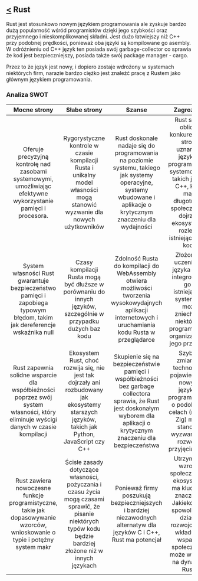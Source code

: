 ## [<](README.md) Rust

Rust jest stosunkowo nowym językiem programowania ale zyskuje bardzo dużą popularność wśród programistów dzięki jego szybkości oraz przyjemnego i nieskomplikowanej składni. Jest dużo łatwiejszy niż C++ przy podobnej prędkości, ponieważ oba języki są kompilowane go asembly.
W odróżnieniu od C++ język ten posiada swój garbage-collector co sprawia że kod jest bezpieczniejszy, posiada także swój package manager - cargo.

Przez to że język jest nowy, i dopiero zostaje wdrożony w systemach niektórych firm, narazie bardzo ciężko jest znaleźć pracę z Rustem jako głównym językiem programowania.

### Analiza SWOT

| Mocne strony | Słabe strony | Szanse | Zagrożenia |
| :----------: | :----------: | :----: | :--------: |
| Oferuje precyzyjną kontrolę nad zasobami systemowymi, umożliwiając efektywne wykorzystanie pamięci i procesora. | Rygorystyczne kontrole w czasie kompilacji Rusta i unikalny model własności mogą stanowić wyzwanie dla nowych użytkowników | Rust doskonale nadaje się do programowania na poziomie systemu, takiego jak systemy operacyjne, systemy wbudowane i aplikacje o krytycznym znaczeniu dla wydajności | Rust stoi w obliczu konkurencji ze strony uznanych języków programowania systemowego, takich jak C i C++, które mają długotrwałe społeczności, dojrzałe ekosystemy i rozległe istniejące bazy kodu |
| System własności Rust gwarantuje bezpieczeństwo pamięci i zapobiega typowym błędom, takim jak dereferencje wskaźnika null | Czasy kompilacji Rusta mogą być dłuższe w porównaniu do innych języków, szczególnie w przypadku dużych baz kodu | Zdolność Rusta do kompilacji do WebAssembly otwiera możliwości tworzenia wysokowydajnych aplikacji internetowych i uruchamiania kodu Rusta w przeglądarce | Złożoność uczenia się języka Rust i integrowania go z istniejącymi systemami może zniechęcić niektórych programistów i organizacje do jego przyjęcia. |
| Rust zapewnia solidne wsparcie dla współbieżności poprzez swój system własności, który eliminuje wyścigi danych w czasie kompilacji | Ekosystem Rust, choć rozwija się, nie jest tak dojrzały ani rozbudowany jak ekosystemy starszych języków, takich jak Python, JavaScript czy C++ | Skupienie się na bezpieczeństwie pamięci i współbieżności bez garbage collectora sprawia, że Rust jest doskonałym wyborem dla aplikacji o krytycznym znaczeniu dla bezpieczeństwa | Szybkie zmiany w technologii i pojawienie się nowych języków programowania o podobnych celach (np. Go, Zig) mogą stanowić wyzwanie dla rozwoju i przyjęcia Rusta |
| Rust zawiera nowoczesne funkcje programistyczne, takie jak dopasowywanie wzorców, wnioskowanie o typie i potężny system makr | Ścisłe zasady dotyczące własności, pożyczania i czasu życia mogą czasami sprawić, że pisanie niektórych typów kodu będzie bardziej złożone niż w innych językach | Ponieważ firmy poszukują bezpieczniejszych i bardziej niezawodnych alternatyw dla języków C i C++, Rust ma potencjał | Utrzymanie wzrostu społeczności i ekosystemu ma kluczowe znaczenie. Jakiekolwiek spowolnienie działań rozwojowych, wkładu lub wsparcia społeczności może wpłynąć na dynamikę Rusta |